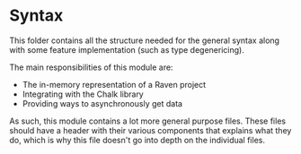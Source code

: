 # Syntax

This folder contains all the structure needed for the general syntax
along with some feature implementation (such as type degenericing).

The main responsibilities of this module are:
- The in-memory representation of a Raven project
- Integrating with the Chalk library
- Providing ways to asynchronously get data

As such, this module contains a lot more general purpose files.
These files should have a header with their various components that explains what they do,
which is why this file doesn't go into depth on the individual files.